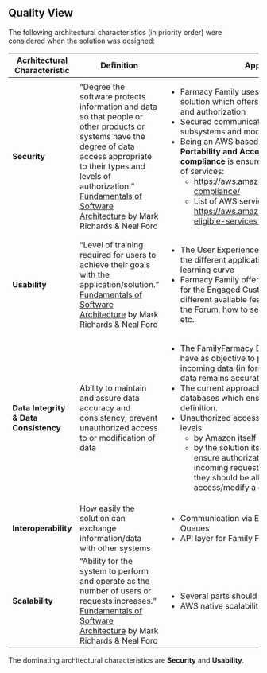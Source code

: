 ## Quality View

The following architectural characteristics (in priority order) were considered when the solution was designed:

| Acrhitectural Characteristic | Definition | Approach |
|----------------------|----------------------------------------------|----------------------------------------------|
| **Security** | “Degree the software protects information and data so that people or other products or systems have the degree of data access appropriate to their types and levels of authorization.”</br>[Fundamentals of Software Architecture](https://learning.oreilly.com/library/view/fundamentals-of-software/9781492043447/) by Mark Richards & Neal Ford | <ul><li>Farmacy Family uses a Single Sign-On (SSO) solution which offers centralized access control and authorization</li><li>Secured communication channels between all subsystems and modules</li><li>Being an AWS based solution, **Health Insurance Portability and Accountability Act (HIPAA) compliance** is ensured for a significant number of services:<ul><li>https://aws.amazon.com/compliance/hipaa-compliance/</li><li>List of AWS services HIPAA compliant: https://aws.amazon.com/compliance/hipaa-eligible-services-reference/</li></ul></li></ul> |
| **Usability** | “Level of training required for users to achieve their goals with the application/solution.”</br>[Fundamentals of Software Architecture](https://learning.oreilly.com/library/view/fundamentals-of-software/9781492043447/) by Mark Richards & Neal Ford | <ul><li>The User Experience (UX) consistency among the different applications helps to reduce the learning curve</li><li>Farmacy Family offers a set of training videos for the Engaged Customers for How-To use the different available features e.g. how to access the Forum, how to search the Media Library, etc.</li></ul> |
| **Data Integrity & Data Consistency** |Ability to maintain and assure data accuracy and consistency; prevent unauthorized access to or modification of data | <ul><li>The FamilyFarmacy Event Data Consumers have as objective to process and clean-up the incoming data (in form of event data) so that data remains accurate.</li><li>The current approach is to use relational databases which ensure consistency by definition.</li><li>Unauthorized access is prevented at different levels:<ul><li>by Amazon itself (as a cloud provider)</li><li>by the solution itself which uses AWS IAM to ensure authorization is in place so that incoming requests are checked for whether they should be allowed or not to access/modify a certain resource.</li></ul></li></ul> |
| **Interoperability** | How easily the solution can exchange information/data with other systems | <ul><li>Communication via Events & Messaging Queues</li><li>API layer for Family Farmacy platform </li></ul> |
| **Scalability** | “Ability for the system to perform and operate as the number of users or requests increases.“</br>[Fundamentals of Software Architecture](https://learning.oreilly.com/library/view/fundamentals-of-software/9781492043447/) by Mark Richards & Neal Ford | <ul><li>Several parts should be scaled independently</li><li>AWS native scalability</li></ul> |

The dominating architectural characteristics are **Security** and **Usability**.